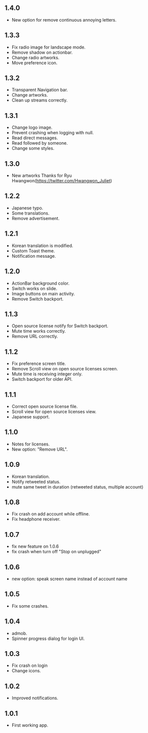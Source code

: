 1.4.0
-----

- New option for remove continuous annoying letters.


1.3.3
-----

- Fix radio image for landscape mode.
- Remove shadow on actionbar.
- Change radio artworks.
- Move preference icon.


1.3.2
-----

- Transparent Navigation bar.
- Change artworks.
- Clean up streams correctly.


1.3.1
-----

- Change logo image.
- Prevent crashing when logging with null.
- Read direct messages.
- Read followed by someone.
- Change some styles.


1.3.0
-----

- New artworks
  Thanks for Ryu Hwangwon(https://twitter.com/Hwangwon_Juliet)


1.2.2
-----

- Japanese typo.
- Some translations.
- Remove advertisement.


1.2.1
-----

- Korean translation is modified.
- Custom Toast theme.
- Notification message.


1.2.0
-----
- ActionBar background color.
- Switch works on slide.
- Image buttons on main activity.
- Remove Switch backport.

1.1.3
-----

- Open source license notify for Switch backport.
- Mute time works correctly.
- Remove URL correctly.


1.1.2
-----

- Fix preference screen title.
- Remove Scroll view on open source licenses screen.
- Mute time is receiving integer only.
- Switch backport for older API.


1.1.1
-----

- Correct open source license file.
- Scroll view for open source licenses view.
- Japanese support.


1.1.0
-----

- Notes for licenses.
- New option: "Remove URL".


1.0.9
-----

- Korean translation.
- Notify retweeted status.
- mute same tweet in duration (retweeted status, multiple account)


1.0.8
-----

- Fix crash on add account while offline.
- Fix headphone receiver.


1.0.7
-----

- fix new feature on 1.0.6
- fix crash when turn off "Stop on unplugged"


1.0.6
-----

- new option: speak screen name instead of account name


1.0.5
-----

- Fix some crashes.


1.0.4
-----

- admob.
- Spinner progress dialog for login UI.


1.0.3
-----

- Fix crash on login
- Change icons.


1.0.2
-----

- Improved notifications.


1.0.1
-----

- First working app.
